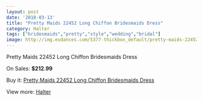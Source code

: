 ```yaml
---
layout: post
date: '2018-03-13'
title: "Pretty Maids 22452 Long Chiffon Bridesmaids Dress"
category: Halter
tags: ["bridesmaids","pretty","style","wedding","bridal"]
image: http://img.eudances.com/5377-thickbox_default/pretty-maids-22452-long-chiffon-bridesmaids-dress.jpg
---
```

Pretty Maids 22452 Long Chiffon Bridesmaids Dress

On Sales: **$212.99**
<a href="https://www.eudances.com/en/halter/1831-pretty-maids-22452-long-chiffon-bridesmaids-dress.html"><amp-img layout="responsive" width="600" height="600" src="//img.eudances.com/5377-thickbox_default/pretty-maids-22452-long-chiffon-bridesmaids-dress.jpg" alt="Pretty Maids 22452 Long Chiffon Bridesmaids Dress 0" /></a>
<a href="https://www.eudances.com/en/halter/1831-pretty-maids-22452-long-chiffon-bridesmaids-dress.html"><amp-img layout="responsive" width="600" height="600" src="//img.eudances.com/5378-thickbox_default/pretty-maids-22452-long-chiffon-bridesmaids-dress.jpg" alt="Pretty Maids 22452 Long Chiffon Bridesmaids Dress 1" /></a>

Buy it: [Pretty Maids 22452 Long Chiffon Bridesmaids Dress](https://www.eudances.com/en/halter/1831-pretty-maids-22452-long-chiffon-bridesmaids-dress.html "Pretty Maids 22452 Long Chiffon Bridesmaids Dress")

View more: [Halter](https://www.eudances.com/en/19-halter "Halter")